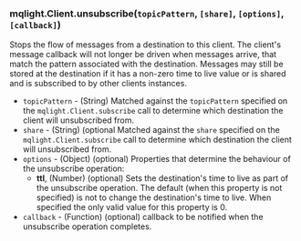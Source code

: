 ### mqlight.Client.unsubscribe(`topicPattern`, `[share]`, `[options]`, `[callback]`)

Stops the flow of messages from a destination to this client. The client's
message callback will not longer be driven when messages arrive, that match
the pattern associated with the destination. Messages may still be stored at
the destination if it has a non-zero time to live value or is shared and is
subscribed to by other clients instances.  

* `topicPattern` - (String) Matched against the `topicPattern` specified on the
  `mqlight.Client.subscribe` call to determine which destination the client will
  unsubscribed from.
* `share` - (String) (optional Matched against the `share` specified on the
  `mqlight.Client.subscribe` call to determine which destination the client will
  unsubscribed from.
* `options` - (Object) (optional) Properties that determine the behaviour of the
  unsubscribe operation:
  *  **ttl**, (Number) (optional) Sets the destination's time to live as part of
     the unsubscribe operation. The default (when this property is not
     specified) is not to change the destination's time to live. When specified
     the only valid value for this property is 0.
* `callback` - (Function) (optional) callback to be notified when the
  unsubscribe operation completes.

